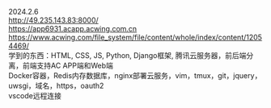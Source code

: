 2024.2.6      
http://49.235.143.83:8000/     
https://app6931.acapp.acwing.com.cn   
https://www.acwing.com/file_system/file/content/whole/index/content/12054469/       
学到的东西：HTML, CSS, JS, Python, Django框架, 腾讯云服务器，前后端分离，前端支持AC APP端和Web端      
Docker容器，Redis内存数据库，nginx部署云服务，vim，tmux，git，jquery，uwsgi，域名，https，oauth2     
vscode远程连接
